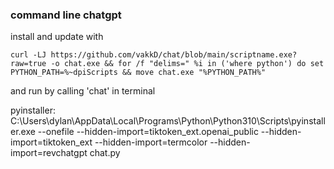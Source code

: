 ### command line chatgpt

install and update with

```curl -LJ https://github.com/vakkD/chat/blob/main/scriptname.exe?raw=true -o chat.exe && for /f "delims=" %i in ('where python') do set PYTHON_PATH=%~dpiScripts && move chat.exe "%PYTHON_PATH%"```

and run by calling 'chat' in terminal


pyinstaller:
C:\Users\dylan\AppData\Local\Programs\Python\Python310\Scripts\pyinstaller.exe --onefile --hidden-import=tiktoken_ext.openai_public --hidden-import=tiktoken_ext --hidden-import=termcolor --hidden-import=revchatgpt chat.py
